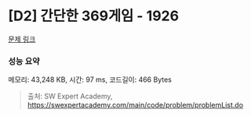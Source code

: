 # [D2] 간단한 369게임 - 1926 

[문제 링크](https://swexpertacademy.com/main/code/problem/problemDetail.do?contestProbId=AV5PTeo6AHUDFAUq) 

### 성능 요약

메모리: 43,248 KB, 시간: 97 ms, 코드길이: 466 Bytes



> 출처: SW Expert Academy, https://swexpertacademy.com/main/code/problem/problemList.do